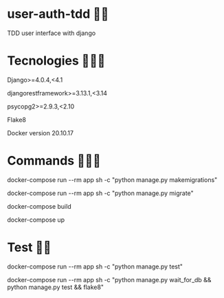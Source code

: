 # user-auth-tdd 🥷🏻
TDD user interface with django

# Tecnologies 🧑🏻‍🚀
Django>=4.0.4,<4.1

djangorestframework>=3.13.1,<3.14

psycopg2>=2.9.3,<2.10

Flake8

Docker version 20.10.17

# Commands 🧑🏻‍💻
docker-compose run --rm app sh -c "python manage.py makemigrations"

docker-compose run --rm app sh -c "python manage.py migrate"

docker-compose build

docker-compose up

# Test 🦸🏼
docker-compose run --rm app sh -c "python manage.py test"

docker-compose run --rm app sh -c "python manage.py wait_for_db && python manage.py test && flake8"
